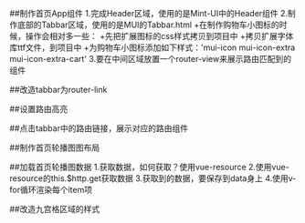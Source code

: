 ##制作首页App组件
1.完成Header区域，使用的是Mint-UI中的Header组件
2.制作底部的Tabbar区域，使用的是MUI的Tabbar.html
    +在制作购物车小图标的时候，操作会相对多一些：
    +先把扩展图标的css样式拷贝到项目中
    +拷贝扩展字体库ttf文件，到项目中
    +为购物车小图标添加如下样式：'mui-icon mui-icon-extra mui-icon-extra-cart'
3.要在中间区域放置一个router-view来展示路由匹配到的组件

##改造tabbar为router-link

##设置路由高亮

##点击tabbar中的路由链接，展示对应的路由组件

##制作首页轮播图图布局

##加载首页轮播图数据
1.获取数据，如何获取？使用vue-resource
2.使用vue-resource的this.$http.get获取数据
3.获取到的数据，要保存到data身上
4.使用v-for循环渲染每个item项

##改造九宫格区域的样式